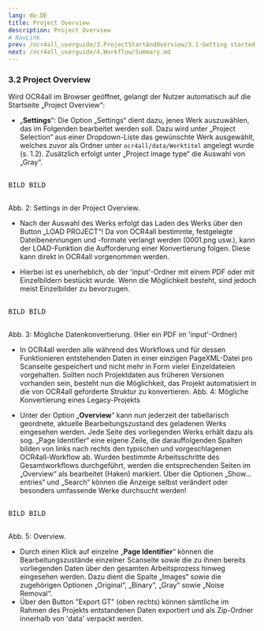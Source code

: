 ```yaml
---
lang: de-DE
title: Project Overview
description: Project Overview
# NavLink
prev: /ocr4all_userguide/3.ProjectStartAndOverview/3.1-Getting started.md
next: /ocr4all_userguide/4.Workflow/Summary.md
---
```

### 3.2	Project Overview
Wird OCR4all im Browser geöffnet, gelangt der Nutzer automatisch auf die Startseite „Project Overview“:

- „**Settings**“: Die Option „Settings“ dient dazu, jenes Werk auszuwählen, das im Folgenden bearbeitet werden soll. Dazu wird unter „Project Selection“ aus einer Dropdown-Liste das gewünschte Werk ausgewählt, welches zuvor als Ordner unter `ocr4all/data/Werktitel` angelegt wurde (s. 1.2). Zusätzlich erfolgt unter „Project image type“ die Auswahl von „Gray“.

<pre>

BILD BILD

</pre>

Abb. 2: Settings in der Project Overview.

- Nach der Auswahl des Werks erfolgt das Laden des Werks über den Button „LOAD PROJECT“! Da von OCR4all bestimmte, festgelegte Dateibenennungen und -formate verlangt werden (0001.png usw.), kann der LOAD-Funktion die Aufforderung einer Konvertierung folgen. Diese kann direkt in OCR4all vorgenommen werden.
 
- Hierbei ist es unerheblich, ob der 'input'-Ordner mit einem PDF oder mit Einzelbildern bestückt wurde. Wenn die Möglichkeit besteht, sind jedoch meist Einzelbilder zu bevorzugen.

<pre>

BILD BILD

</pre>

Abb. 3: Mögliche Datenkonvertierung. (Hier ein PDF im 'input'-Ordner)

- In OCR4all werden alle während des Workflows und für dessen Funktionieren entstehenden Daten in einer einzigen PageXML-Datei pro Scanseite gespeichert und nicht mehr in Form vieler Einzeldateien vorgehalten. Sollten noch Projektdaten aus früheren Versionen vorhanden sein, besteht nun die Möglichkeit, das Projekt automatisiert in die von OCR4all geforderte Struktur zu konvertieren.
Abb. 4: Mögliche Konvertierung eines Legacy-Projekts

- Unter der Option „**Overview**“ kann nun jederzeit der tabellarisch geordnete, aktuelle Bearbeitungszustand des geladenen Werks eingesehen werden. Jede Seite des vorliegenden Werks erhält dazu als sog. „Page Identifier“ eine eigene Zeile, die darauffolgenden Spalten bilden von links nach rechts den typischen und vorgeschlagenen OCR4all-Workflow ab. Wurden bestimmte Arbeitsschritte des Gesamtworkflows durchgeführt, werden die entsprechenden Seiten im „Overview“ als bearbeitet (Haken) markiert. Über die Optionen „Show... entries“ und „Search“ können die Anzeige selbst verändert oder besonders umfassende Werke durchsucht werden!
 
<pre>

BILD BILD

</pre>
 
Abb. 5: Overview.
- Durch einen Klick auf einzelne „**Page Identifier**“ können die Bearbeitungszustände einzelner Scanseite sowie die zu ihnen bereits vorliegenden Daten über den gesamten Arbeitsprozess hinweg eingesehen werden. Dazu dient die Spalte „Images“ sowie die zugehörigen Optionen „Original“, „Binary“, „Gray“ sowie „Noise Removal“.
- Über den Button "Export GT" (oben rechts) können sämtliche im Rahmen des Projekts entstandenen Daten exportiert und als Zip-Ordner innerhalb von 'data' verpackt werden.
